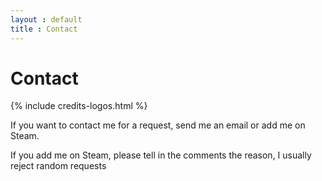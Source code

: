 ```yaml
---
layout : default
title : Contact
---
```


# Contact

{% include credits-logos.html %}

If you want to contact me for a request, send me an email or add me on Steam.

If you add me on Steam, please tell in the comments the reason, I usually reject random requests
